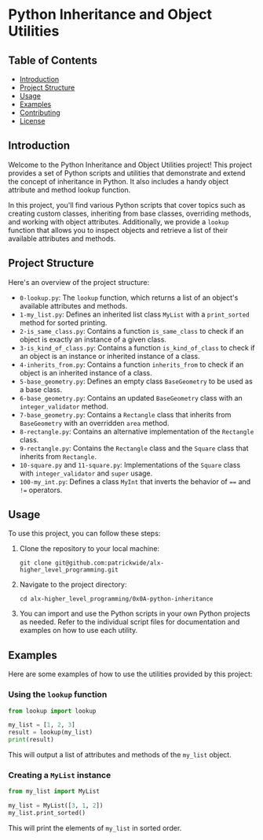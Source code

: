 # Python Inheritance and Object Utilities

## Table of Contents

- [Introduction](#introduction)
- [Project Structure](#project-structure)
- [Usage](#usage)
- [Examples](#examples)
- [Contributing](#contributing)
- [License](#license)

## Introduction

Welcome to the Python Inheritance and Object Utilities project! This project provides a set of Python scripts and utilities that demonstrate and extend the concept of inheritance in Python. It also includes a handy object attribute and method lookup function.

In this project, you'll find various Python scripts that cover topics such as creating custom classes, inheriting from base classes, overriding methods, and working with object attributes. Additionally, we provide a `lookup` function that allows you to inspect objects and retrieve a list of their available attributes and methods.

## Project Structure

Here's an overview of the project structure:

- `0-lookup.py`: The `lookup` function, which returns a list of an object's available attributes and methods.
- `1-my_list.py`: Defines an inherited list class `MyList` with a `print_sorted` method for sorted printing.
- `2-is_same_class.py`: Contains a function `is_same_class` to check if an object is exactly an instance of a given class.
- `3-is_kind_of_class.py`: Contains a function `is_kind_of_class` to check if an object is an instance or inherited instance of a class.
- `4-inherits_from.py`: Contains a function `inherits_from` to check if an object is an inherited instance of a class.
- `5-base_geometry.py`: Defines an empty class `BaseGeometry` to be used as a base class.
- `6-base_geometry.py`: Contains an updated `BaseGeometry` class with an `integer_validator` method.
- `7-base_geometry.py`: Contains a `Rectangle` class that inherits from `BaseGeometry` with an overridden `area` method.
- `8-rectangle.py`: Contains an alternative implementation of the `Rectangle` class.
- `9-rectangle.py`: Contains the `Rectangle` class and the `Square` class that inherits from `Rectangle`.
- `10-square.py` and `11-square.py`: Implementations of the `Square` class with `integer_validator` and `super` usage.
- `100-my_int.py`: Defines a class `MyInt` that inverts the behavior of `==` and `!=` operators.

## Usage

To use this project, you can follow these steps:

1. Clone the repository to your local machine:

   ```
   git clone git@github.com:patrickwide/alx-higher_level_programming.git
   ```

2. Navigate to the project directory:

   ```
   cd alx-higher_level_programming/0x0A-python-inheritance
   ```

3. You can import and use the Python scripts in your own Python projects as needed. Refer to the individual script files for documentation and examples on how to use each utility.

## Examples

Here are some examples of how to use the utilities provided by this project:

### Using the `lookup` function

```python
from lookup import lookup

my_list = [1, 2, 3]
result = lookup(my_list)
print(result)
```

This will output a list of attributes and methods of the `my_list` object.

### Creating a `MyList` instance

```python
from my_list import MyList

my_list = MyList([3, 1, 2])
my_list.print_sorted()
```

This will print the elements of `my_list` in sorted order.
